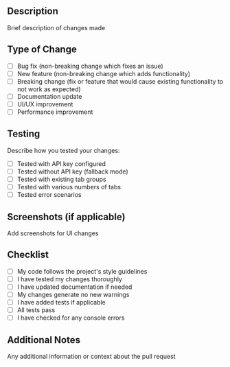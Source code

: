 ## Description
Brief description of changes made

## Type of Change
- [ ] Bug fix (non-breaking change which fixes an issue)
- [ ] New feature (non-breaking change which adds functionality)
- [ ] Breaking change (fix or feature that would cause existing functionality to not work as expected)
- [ ] Documentation update
- [ ] UI/UX improvement
- [ ] Performance improvement

## Testing
Describe how you tested your changes:
- [ ] Tested with API key configured
- [ ] Tested without API key (fallback mode)
- [ ] Tested with existing tab groups
- [ ] Tested with various numbers of tabs
- [ ] Tested error scenarios

## Screenshots (if applicable)
Add screenshots for UI changes

## Checklist
- [ ] My code follows the project's style guidelines
- [ ] I have tested my changes thoroughly
- [ ] I have updated documentation if needed
- [ ] My changes generate no new warnings
- [ ] I have added tests if applicable
- [ ] All tests pass
- [ ] I have checked for any console errors

## Additional Notes
Any additional information or context about the pull request
